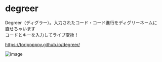 # degreer
Degreer（ディグラー）。入力されたコード・コード進行をディグリーネームに直せちゃいます  
コードとキーを入力してライブ変換！  

https://toripppppy.github.io/degreer/

![image](https://github.com/toripppppy/degreer/assets/96613082/07963739-9979-49ae-8d8a-d810cbd2be89)
